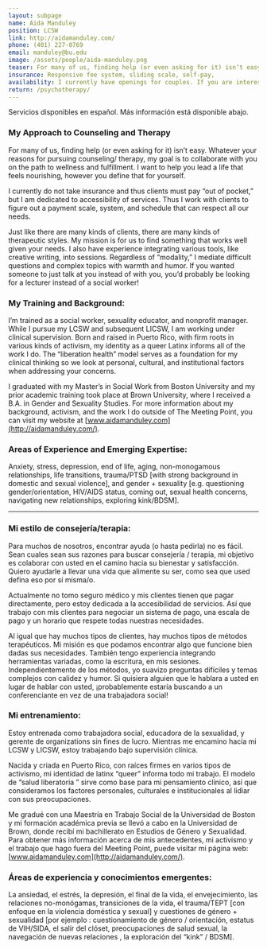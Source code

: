 ```yaml
---
layout: subpage
name: Aida Manduley
position: LCSW
link: http://aidamanduley.com/
phone: (401) 227-0769
email: manduley@bu.edu
image: /assets/people/aida-manduley.png
teaser: For many of us, finding help (or even asking for it) isn’t easy. Whatever your reasons for pursuing counseling/ therapy, my goal is to collaborate with you on the path to wellness and fulfillment.
insurance: Responsive fee system, sliding scale, self-pay, 
availability: I currently have openings for couples. If you are interested in individual counseling, please contact me for availability.
return: /psychotherapy/
---
```


Servicios disponibles en español. Más información está disponible abajo.

### My Approach to Counseling and Therapy
For many of us, finding help (or even asking for it) isn’t easy. Whatever your reasons for pursuing counseling/ therapy, my goal is to collaborate with you on the path to wellness and fulfillment. I want to help you lead a life that feels nourishing, however you define that for yourself.

I currently do not take insurance and thus clients must pay “out of pocket,” but I am dedicated to accessibility of services. Thus I work with clients to figure out a payment scale, system, and schedule that can respect all our needs.

Just like there are many kinds of clients, there are many kinds of therapeutic styles. My mission is for us to find something that works well given your needs. I also have experience integrating various tools, like creative writing, into sessions. Regardless of “modality,” I mediate difficult questions and complex topics with warmth and humor. If you wanted someone to just talk at you instead of with you, you’d probably be looking for a lecturer instead of a social worker!

### My Training and Background:
I’m trained as a social worker, sexuality educator, and nonprofit manager. While I pursue my LCSW and subsequent LICSW, I am working under clinical supervision. Born and raised in Puerto Rico, with firm roots in various kinds of activism, my identity as a queer Latinx informs all of the work I do. The “liberation health” model serves as a foundation for my clinical thinking so we look at personal, cultural, and institutional factors when addressing your concerns.

I graduated with my Master’s in Social Work from Boston University and my prior academic training took place at Brown University, where I received a B.A. in Gender and Sexuality Studies. For more information about my background, activism, and the work I do outside of The Meeting Point, you can visit my website at [www.aidamanduley.com](http://aidamanduley.com/).

### Areas of Experience and Emerging Expertise:

Anxiety, stress, depression, end of life, aging, non-monogamous relationships, life transitions, trauma/PTSD [with strong background in domestic and sexual violence], and gender + sexuality [e.g. questioning gender/orientation, HIV/AIDS status, coming out, sexual health concerns, navigating new relationships, exploring kink/BDSM].

---

### Mi estilo de consejería/terapia:
Para muchos de nosotros, encontrar ayuda (o hasta pedirla) no es fácil. Sean cuales sean sus razones para buscar consejería / terapia, mi objetivo es colaborar con usted en el camino hacia su bienestar y satisfacción. Quiero ayudarle a llevar una vida que alimente su ser, como sea que used defina eso por sí misma/o.

Actualmente no tomo seguro médico y mis clientes tienen que pagar directamente, pero estoy dedicada a la accesibilidad de servicios. Así que trabajo con mis clientes para negociar un sistema de pago, una escala de pago y un horario que respete todas nuestras necesidades.

Al igual que hay muchos tipos de clientes, hay muchos tipos de métodos terapéuticos. Mi misión es que podamos encontrar algo que funcione bien dadas sus necesidades. También tengo experiencia integrando herramientas variadas, como la escritura, en mis sesiones. Independientemente de los métodos, yo suavizo preguntas difíciles y temas complejos con calidez y humor. Si quisiera alguien que le hablara a usted en lugar de hablar con usted, ¡probablemente estaría buscando a un conferenciante en vez de una trabajadora social!

### Mi entrenamiento:
Estoy entrenada como trabajadora social, educadora de la sexualidad, y gerente de organizations sin fines de lucro. Mientras me encamino hacia mi LCSW y LICSW, estoy trabajando bajo supervisión clínica.

Nacida y criada en Puerto Rico, con raíces firmes en varios tipos de activismo, mi identidad de latinx “queer” informa todo mi trabajo. El modelo de “salud liberatoria ” sirve como base para mi pensamiento clínico, así que consideramos los factores personales, culturales e institucionales al lidiar con sus preocupaciones.

Me gradué con una Maestría en Trabajo Social de la Universidad de Boston y mi formación académica previa se llevó a cabo en la Universidad de Brown, donde recibí mi bachillerato en Estudios de Género y Sexualidad. Para obtener más información acerca de mis antecedentes, mi activismo y el trabajo que hago fuera del Meeting Point, puede visitar mi página web: [www.aidamanduley.com](http://aidamanduley.com/).

### Áreas de experiencia y conocimientos emergentes:

La ansiedad, el estrés, la depresión, el final de la vida, el envejecimiento, las relaciones no-monógamas, transiciones de la vida, el trauma/TEPT [con enfoque en la violencia doméstica y sexual] y cuestiones de género + sexualidad [por ejemplo : cuestionamiento de género / orientación, estatus de VIH/SIDA, el salir del clóset, preocupaciones de salud sexual, la navegación de nuevas relaciones , la exploración del “kink” / BDSM].​
